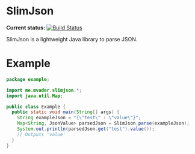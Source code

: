 SlimJson
=====

**Current status:** [![Build Status](https://travis-ci.org/mvader/SlimJson.png?branch=master)](https://travis-ci.org/mvader/SlimJson)

SlimJson is a lightweight Java library to parse JSON.

Example 
====

```java
package example;

import me.mvader.slimjson.*;
import java.util.Map;

public class Example {
  public static void main(String[] args) {
    String exampleJson = "{\"test\" : \"value\"}";
  	Map<String, JsonValue> parsedJson = SlimJson.parse(exampleJson);
    System.out.println(parsedJson.get("test").value());
    // Outputs 'value'
  }
}
```
